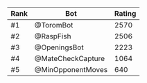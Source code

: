 Rank|Bot|Rating
---|---|---
#1|@ToromBot|2570
#2|@RaspFish|2506
#3|@OpeningsBot|2223
#4|@MateCheckCapture|1064
#5|@MinOpponentMoves|640
